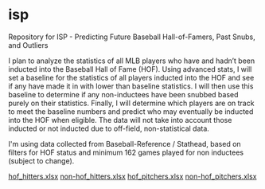 # isp
Repository for ISP - Predicting Future Baseball Hall-of-Famers, Past Snubs, and Outliers

I plan to analyze the statistics of all MLB players who have and hadn’t been inducted 
into the Baseball Hall of Fame (HOF). Using advanced stats, I will set a baseline for the
statistics of all players inducted into the HOF and see if any have made it in with lower
than baseline statistics. I will then use this baseline to determine if any non-inductees
have been snubbed based purely on their statistics. Finally, I will determine which
players are on track to meet the baseline numbers and predict who may eventually be
inducted into the HOF when eligible. The data will not take into account those inducted
or not inducted due to off-field, non-statistical data.

I'm using data collected from Baseball-Reference / Stathead, based on filters for HOF 
status and minimum 162 games played for non inductees (subject to change).

[hof_hitters.xlsx](https://github.com/user-attachments/files/16150620/hof_hitters.xlsx)
[non-hof_hitters.xlsx](https://github.com/user-attachments/files/16150615/non-hof_hitters.xlsx)
[hof_pitchers.xlsx](https://github.com/user-attachments/files/16150613/hof_pitchers.xlsx)
[non-hof_pitchers.xlsx](https://github.com/user-attachments/files/16150618/non-hof_pitchers.xlsx)
